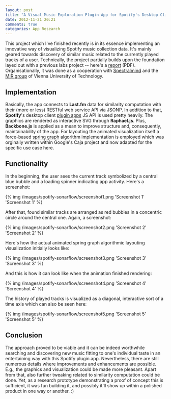 ```yaml
---
layout: post
title: "A Visual Music Exploration Plugin App for Spotify's Desktop Client"
date: 2012-11-21 20:21
comments: true
categories: App Research
---
```



This project which I've finished recently is in its essence implementing an innovative way of visualizing Spotify music collection data. It's mainly geared towards discovery of similar music related to the currently played tracks of a user. Technically, the project partially builds upon the foundation layed out with a previous labs project -- here's a [report](http://sftb.herokuapp.com/docs/report.pdf) (PDF). Organisationally, it was done as a cooperation with [Spectralmind](http://www.spectralmind.com/) and the [MIR group](http://ifs.tuwien.ac.at/mir/) of Vienna University of Technology.


## Implementation

Basically, the app connects to **Last.fm** data for similarity computation with their (more or less) RESTful web service API via JSONP. In addition to that, **Spotify**'s desktop client [plugin apps](https://developer.spotify.com/technologies/apps/) JS API is used pretty heavily. The graphics are rendered as interactive SVG through **Raphael.js**. Plus, **Backbone.js** is applied as a mean to improve structure and, consequently, maintainability of the app. For layouting the animated visualization itself a force-based [spring graph](http://en.wikipedia.org/wiki/Force-based_algorithms_%28graph_drawing%29) algorithm implementation is employed which was orginally written within Google's Caja project and now adapted for the specific use case here.


## Functionality

In the beginning, the user sees the current track symbolized by a central blue bubble and a loading spinner indicating app activity. Here's a screenshot:

{% img /images/spotify-sonarflow/screenshot1.png 'Screenshot 1' 'Screenshot 1' %}

After that, found similar tracks are arranged as red bubbles in a concentric circle around the central one. Again, a screenshot:

{% img /images/spotify-sonarflow/screenshot2.png 'Screenshot 2' 'Screenshot 2' %}

Here's how the actual animated spring graph algorithmic layouting visualization initially looks like:

{% img /images/spotify-sonarflow/screenshot3.png 'Screenshot 3' 'Screenshot 3' %}

And this is how it can look like when the animation finished rendering:

{% img /images/spotify-sonarflow/screenshot4.png 'Screenshot 4' 'Screenshot 4' %}

The history of played tracks is visualized as a diagonal, interactive sort of a time axis which can also be seen here:

{% img /images/spotify-sonarflow/screenshot5.png 'Screenshot 5' 'Screenshot 5' %}


## Conclusion

The approach proved to be viable and it can be indeed worthwhile searching and discovering new music fitting to one's individual taste in an entertaining way with this Spotify plugin app. Nevertheless, there are still numerous details where improvements and enhancements are possible. E.g., the graphics and visualization could be made more pleasant. Apart from that, also further tweaking related to similarity computation could be done. Yet, as a research prototype demonstrating a proof of concept this is sufficient, it was fun building it, and possibly it'll show up within a polished product in one way or another. :)
